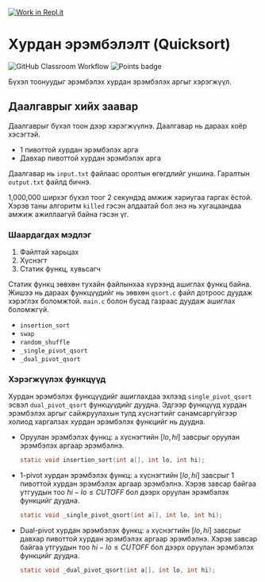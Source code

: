 [![Work in Repl.it](https://classroom.github.com/assets/work-in-replit-14baed9a392b3a25080506f3b7b6d57f295ec2978f6f33ec97e36a161684cbe9.svg)](https://classroom.github.com/online_ide?assignment_repo_id=4271229&assignment_repo_type=AssignmentRepo)
# Хурдан эрэмбэлэлт (Quicksort)
![GitHub Classroom Workflow](../../workflows/GitHub%20Classroom%20Workflow/badge.svg?branch=main) ![Points badge](../../blob/badges/.github/badges/points.svg)

Бүхэл тоонуудыг эрэмбэлэх хурдан эрэмбэлэх аргыг  хэрэгжүүл.

## Даалгаврыг хийх заавар

Даалгаврыг бүхэл тоон дээр хэрэгжүүлнэ. Даалгавар нь дараах хоёр хэсэгтэй.

  * 1 пивоттой хурдан эрэмбэлэх арга
  * Давхар пивоттой хурдан эрэмбэлэх арга

Даалгавар нь `input.txt` файлаас оролтын өгөгдлийг уншина. Гаралтын `output.txt` файлд бичнэ.

1,000,000 ширхэг бүхэл тоог 2 секундэд амжиж хариугаа гаргах ёстой. Хэрэв таны алгоритм `killed` гэсэн алдаатай бол энэ нь хугацаандаа амжиж ажиллаагүй байна гэсэн үг.

### Шаардагдах мэдлэг
  1. Файлтай харьцах
  2. Хүснэгт
  3. Статик функц, хувьсагч
  
Статик функц зөвхөн тухайн файлынхаа хүрээнд ашиглах функц байна. Жишээ нь дараах функцүүдийг нь зөвхөн `qsort.c` файл дотроос дуудаж хэрэглэх боломжтой. `main.c` болон бусад газраас дуудаж ашиглах боломжгүй.

  * `insertion_sort`
  * `swap`
  * `random_shuffle`
  * `_single_pivot_qsort`
  * `_dual_pivot_qsort`
  
### Хэрэгжүүлэх функцүүд

Хурдан эрэмбэлэх функцүүдийг ашиглахдаа эхлээд `single_pivot_qsort` эсвэл `dual_pivot_qsort` функцүүдийг дуудна. Эдгээр функцүүд хурдан эрэмбэлэх аргыг сайжруулахын тулд хүснэгтийг санамсаргүйгээр холиод харгалзах хурдан эрэмбэлэх функцийг нь дуудна.

  * Оруулан эрэмбэлэх функц: `a` хүснэгтийн $[lo, hi]$ завсрыг оруулан эрэмбэлэх аргаар эрэмбэлнэ.
    ```C
    static void insertion_sort(int a[], int lo, int hi);
    ```
  * 1-pivot хурдан эрэмбэлэх функц: `a` хүснэгтийн $[lo, hi]$ завсрыг 1 пивоттой хурдан эрэмбэлэх аргаар эрэмбэлнэ. Хэрэв завсар байгаа утгуудын тоо $hi - lo \leq CUTOFF$ бол дээрх оруулан эрэмбэлэх функцийг дуудна.
    ```C
    static void _single_pivot_qsort(int a[], int lo, int hi);
    ```
  * Dual-pivot хурдан эрэмбэлэх функц: `a` хүснэгтийн $[lo, hi]$ завсрыг давхар пивоттой хурдан эрэмбэлэх аргаар эрэмбэлнэ. Хэрэв завсар байгаа утгуудын тоо $hi - lo \leq CUTOFF$ бол дээрх оруулан эрэмбэлэх функцийг дуудна.
    ```C
    static void _dual_pivot_qsort(int a[], int lo, int hi);
    ```
